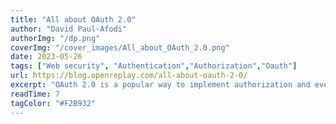 ```yaml
---
title: "All about OAuth 2.0"
author: "David Paul-Afodi"
authorImg: "/dp.png"
coverImg: "/cover_images/All_about_OAuth_2.0.png"
date: 2023-05-26
tags: ["Web security", "Authentication","Authorization","Oauth"]
url: https://blog.openreplay.com/all-about-oauth-2-0/
excerpt: "OAuth 2.0 is a popular way to implement authorization and even authentication in web applications today. Thanks to it being easy to use and the widespread support by tech giants, more and more developers are incorporating it into their applications daily. This article will let you in the details of its usage so you too can start working with it."
readTime: 7
tagColor: "#F2B932"
---
```

